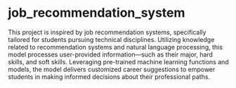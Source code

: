 # job_recommendation_system
This project is inspired by job recommendation systems, specifically tailored for students pursuing technical disciplines. Utilizing knowledge related to recommendation systems and natural language processing, this model processes user-provided information—such as their major, hard skills, and soft skills. Leveraging pre-trained machine learning functions and models, the model delivers customized career suggestions to empower students in making informed decisions about their professional paths.
